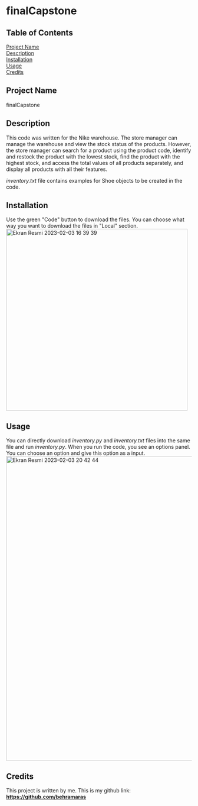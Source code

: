 # finalCapstone

## Table of Contents  
[Project Name](#headers)<br>
[Description](#headers)<br>
[Installation](#headers)<br>
[Usage](#headers)<br>
[Credits](#headers)<br>  

<a name="headers"/>

## Project Name
finalCapstone

## Description
This code was written for the Nike warehouse.
The store manager can manage the warehouse and view the stock status of the products.
However, the store manager can search for a product using the product code, identify and restock the product with the lowest stock,
find the product with the highest stock, and access the total values of all products separately, and display all products with all their features.

*inventory.txt* file contains examples for Shoe objects to be created in the code.

## Installation
Use the green "Code" button to download the files. You can choose what way you want to download the files in "Local" section.
<img width="492" alt="Ekran Resmi 2023-02-03 16 39 39" src="https://user-images.githubusercontent.com/79098574/216707002-3dfdd798-2d5c-45ab-8f6c-060a0afd39b3.png">

## Usage
You can directly download *inventory.py* and *inventory.txt* files into the same file and run *inventory.py*.
When you run the code, you see an options panel. You can choose an option and give this option as a input.
<img width="824" alt="Ekran Resmi 2023-02-03 20 42 44" src="https://user-images.githubusercontent.com/79098574/216707755-564d86d1-11e0-49a5-bf8c-7e3548b46762.png">


## Credits
This project is written by me. This is my github link: **https://github.com/behramaras**

